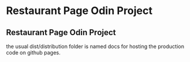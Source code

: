 # Restaurant Page Odin Project
Restaurant Page Odin Project
---
the usual dist/distribution folder is named docs for hosting the production code on github pages.

